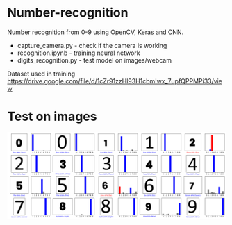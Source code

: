 # Number-recognition
Number recognition from 0-9 using OpenCV, Keras and CNN. 

- capture_camera.py - check if the camera is working
- recognition.ipynb - training neural network
- digits_recognition.py - test model on images/webcam

Dataset used in training
https://drive.google.com/file/d/1cZr91zzHl93H1cbmIwx_7upfQPPMPi33/view

# Test on images
![Test on images](https://raw.githubusercontent.com/lilmarcin/Number-recognition/main/test1.png)
